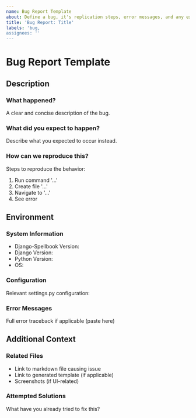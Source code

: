 ```yaml
---
name: Bug Report Template
about: Define a bug, it's replication steps, error messages, and any extra information needed.
title: 'Bug Report: Title'
labels: 'bug,
assignees: ''
---
```

# Bug Report Template

## Description
### What happened?
A clear and concise description of the bug.

### What did you expect to happen?
Describe what you expected to occur instead.

### How can we reproduce this?
Steps to reproduce the behavior:
1. Run command '...'
2. Create file '...'
3. Navigate to '...'
4. See error

## Environment
### System Information
- Django-Spellbook Version:
- Django Version:
- Python Version:
- OS:

### Configuration
Relevant settings.py configuration:

### Error Messages
Full error traceback if applicable (paste here)

## Additional Context
### Related Files
- Link to markdown file causing issue
- Link to generated template (if applicable)
- Screenshots (if UI-related)

### Attempted Solutions
What have you already tried to fix this?
